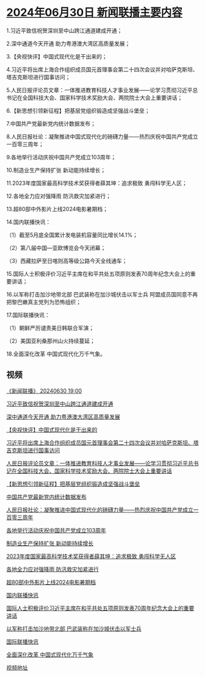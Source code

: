 # [2024年06月30日 新闻联播主要内容](https://tv.cctv.com/lm/xwlb/day/20240630.shtml)

1.习近平致信祝贺深圳至中山跨江通道建成开通；

2.深中通道今天开通 助力粤港澳大湾区高质量发展；

3.【央视快评】中国式现代化是干出来的；

4.习近平将出席上海合作组织成员国元首理事会第二十四次会议并对哈萨克斯坦、塔吉克斯坦进行国事访问；

5.人民日报评论员文章：一体推进教育科技人才事业发展——论学习贯彻习近平总书记在全国科技大会、国家科学技术奖励大会、两院院士大会上重要讲话；

6.【新思想引领新征程】把基层党组织锻造成坚强战斗堡垒；

7.中国共产党最新党内统计数据发布；

8.人民日报社论：凝聚推进中国式现代化的磅礴力量——热烈庆祝中国共产党成立一百零三周年；

9.各地举行活动庆祝中国共产党成立103周年；

10.制造业生产保持扩张 新动能持续增长；

11.2023年度国家最高科学技术奖获得者薛其坤：追求极致 勇闯科学无人区；

12.各地全力应对强降雨 防汛救灾加紧进行；

13.超80部中外影片上线2024电影暑期档；

14.国内联播快讯：

（1）截至5月底全国累计发电装机容量同比增长14.1%；

（2）第八届中国—亚欧博览会今天闭幕；

（3）西藏拉萨至日喀则高等级公路今天全线通车；

15.国际人士积极评价习近平主席在和平共处五项原则发表70周年纪念大会上的重要讲话；

16.以军称打击加沙地带北部 巴武装称在加沙城伏击以军士兵 阿盟成员国同意不再把黎巴嫩真主党列为恐怖组织；

17.国际联播快讯：

（1）朝鲜严厉谴责美日韩联合军演；

（2）美国亚利桑那州山火持续蔓延；

18.全面深化改革 中国式现代化万千气象。

## 视频

[《新闻联播》 20240630 19:00](https://tv.cctv.com/2024/06/30/VIDEkVZcX7k47gZYS3calgvw240630.shtml)

[习近平致信祝贺深圳至中山跨江通道建成开通](https://tv.cctv.com/2024/06/30/VIDEs3MaybXoNuMQIeAsoH3L240630.shtml)

[深中通道今天开通 助力粤港澳大湾区高质量发展](https://tv.cctv.com/2024/06/30/VIDEoPgqqYoI94N31ft7Cwyd240630.shtml)

[【央视快评】中国式现代化是干出来的](https://tv.cctv.com/2024/06/30/VIDEerwXnPYEqeLUqLAkOuge240630.shtml)

[习近平将出席上海合作组织成员国元首理事会第二十四次会议并对哈萨克斯坦、塔吉克斯坦进行国事访问](https://tv.cctv.com/2024/06/30/VIDEcxQnjJKnI6coqdCMW2xY240630.shtml)

[人民日报评论员文章：一体推进教育科技人才事业发展——论学习贯彻习近平总书记在全国科技大会、国家科学技术奖励大会、两院院士大会上重要讲话](https://tv.cctv.com/2024/06/30/VIDEuRFGaeMuxANEdzciTDrC240630.shtml)

[【新思想引领新征程】把基层党组织锻造成坚强战斗堡垒](https://tv.cctv.com/2024/06/30/VIDEZT5BJAIaa41do9pV6LUD240630.shtml)

[中国共产党最新党内统计数据发布](https://tv.cctv.com/2024/06/30/VIDEMuzAyZXhqRg6iur6sf6B240630.shtml)

[人民日报社论：凝聚推进中国式现代化的磅礴力量——热烈庆祝中国共产党成立一百零三周年](https://tv.cctv.com/2024/06/30/VIDEn9RAUOa1apuce9e9CiJe240630.shtml)

[各地举行活动庆祝中国共产党成立103周年](https://tv.cctv.com/2024/06/30/VIDEMSLC9VirUw7jdTJnQoI4240630.shtml)

[制造业生产保持扩张 新动能持续增长](https://tv.cctv.com/2024/06/30/VIDEfd0Chadtv1AshxXpTu5k240630.shtml)

[2023年度国家最高科学技术奖获得者薛其坤：追求极致 勇闯科学无人区](https://tv.cctv.com/2024/06/30/VIDEGr1vRgL3G8TZhA1u81Re240630.shtml)

[各地全力应对强降雨 防汛救灾加紧进行](https://tv.cctv.com/2024/06/30/VIDE2NAMvEfHWoO6Ru1X5DMS240630.shtml)

[超80部中外影片上线2024电影暑期档](https://tv.cctv.com/2024/06/30/VIDEBUdTuINOmhnbnflrn9H3240630.shtml)

[国内联播快讯](https://tv.cctv.com/2024/06/30/VIDEj6VHUg0xwdndVcqrB9yy240630.shtml)

[国际人士积极评价习近平主席在和平共处五项原则发表70周年纪念大会上的重要讲话](https://tv.cctv.com/2024/06/30/VIDE05urWVq6SRYg7ox1T9rF240630.shtml)

[以军称打击加沙地带北部 巴武装称在加沙城伏击以军士兵](https://tv.cctv.com/2024/06/30/VIDEOREYICIoopkIvNr7p3vN240630.shtml)

[国际联播快讯](https://tv.cctv.com/2024/06/30/VIDETQuviQ024q3HQJt3gZyx240630.shtml)

[全面深化改革 中国式现代化万千气象](https://tv.cctv.com/2024/06/30/VIDEVWl4LuMOGWelHBBA3cbr240630.shtml)

[视频地址](https://tv.cctv.com/lm/xwlb/day/20240630.shtml) 

